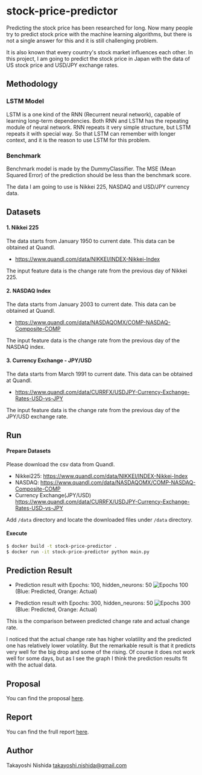 # stock-price-predictor

Predicting the stock price has been researched for long. 
Now many people try to predict stock price with the machine learning algorithms, 
but there is not a single answer for this and it is still challenging problem.

It is also known that every country's stock market influences each other. 
In this project, I am going to predict the stock price in Japan with the data of US stock price and USD/JPY exchange rates.

## Methodology

### LSTM Model

LSTM is a one kind of the RNN (Recurrent neural network), capable of learning long-term dependencies. 
Both RNN and LSTM has the repeating module of neural network. 
RNN repeats it very simple structure, but LSTM repeats it with special way. 
So that LSTM can remember with longer context, and it is the reason to use LSTM for this problem.

### Benchmark

Benchmark model is made by the DummyClassifier. The MSE (Mean Squared Error) of the prediction should be less than the benchmark score.

The data I am going to use is Nikkei 225, NASDAQ and USD/JPY currency data.

## Datasets

#### 1. Nikkei 225 

The data starts from January 1950 to current date. This data can be obtained at Quandl.
- https://www.quandl.com/data/NIKKEI/INDEX-Nikkei-Index

The input feature data is the change rate from the previous day of Nikkei 225.

#### 2. NASDAQ Index

The data starts from January 2003 to current date. This data can be obtained at Quandl.
- https://www.quandl.com/data/NASDAQOMX/COMP-NASDAQ-Composite-COMP

The input feature data is the change rate from the previous day of the NASDAQ index.

#### 3. Currency Exchange - JPY/USD

The data starts from March 1991 to current date. This data can be obtained at Quandl.
- https://www.quandl.com/data/CURRFX/USDJPY-Currency-Exchange-Rates-USD-vs-JPY

The input feature data is the change rate from the previous day of the JPY/USD exchange rate.

## Run

#### Prepare Datasets

Please download the csv data from Quandl.

- Nikkei225: https://www.quandl.com/data/NIKKEI/INDEX-Nikkei-Index
- NASDAQ: https://www.quandl.com/data/NASDAQOMX/COMP-NASDAQ-Composite-COMP
- Currency Exchange(JPY/USD) https://www.quandl.com/data/CURRFX/USDJPY-Currency-Exchange-Rates-USD-vs-JPY

Add `/data` directory and locate the downloaded files under `/data` directory.

#### Execute

```bash
$ docker build -t stock-price-predictor .
$ docker run -it stock-price-predictor python main.py
```

## Prediction Result

- Prediction result with Epochs: 100, hidden_neurons: 50
  ![Epochs 100](images/test-epochs-100.png)
  (Blue: Predicted, Orange: Actual)

- Prediction result with Epochs: 300, hidden_neurons: 50
  ![Epochs 300](images/test-epochs-300.png)
  (Blue: Predicted, Orange: Actual)

This is the comparison between predicted change rate and actual change rate.

I noticed that the actual change rate has higher volatility and 
the predicted one has relatively lower volatility. 
But the remarkable result is that it predicts very well for the big drop and some of the rising. 
Of course it does not work well for some days, but as I see the graph I think the prediction results 
fit with the actual data.

## Proposal

You can find the proposal [here](https://github.com/takp/MLND-capstone-proposal/blob/master/proposal.pdf).

## Report

You can find the frull report [here](https://github.com/takp/MLND-capstone-project/blob/master/report.pdf).

## Author

Takayoshi Nishida <takayoshi.nishida@gmail.com>
